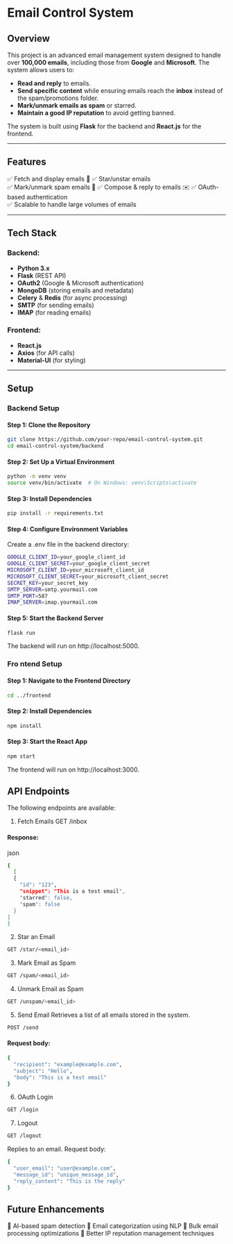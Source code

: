 # Email Control System

## Overview

This project is an advanced email management system designed to handle over **100,000 emails**, including those from **Google** and **Microsoft**. The system allows users to:

- **Read and reply** to emails.
- **Send specific content** while ensuring emails reach the **inbox** instead of the spam/promotions folder.
- **Mark/unmark emails as spam** or starred.
- **Maintain a good IP reputation** to avoid getting banned.

The system is built using **Flask** for the backend and **React.js** for the frontend.

---

## Features

✅ Fetch and display emails 📧 
✅ Star/unstar emails  
✅ Mark/unmark spam emails  🚀
✅ Compose & reply to emails  ✉️
✅ OAuth-based authentication  
✅ Scalable to handle large volumes of emails  

---

## Tech Stack

### Backend:
- **Python 3.x**
- **Flask** (REST API)
- **OAuth2** (Google & Microsoft authentication)
- **MongoDB** (storing emails and metadata)
- **Celery** & **Redis** (for async processing)
- **SMTP** (for sending emails)
- **IMAP** (for reading emails)

### Frontend:
- **React.js**
- **Axios** (for API calls)
- **Material-UI** (for styling)

---

## Setup

### Backend Setup

#### Step 1: Clone the Repository
```bash
git clone https://github.com/your-repo/email-control-system.git
cd email-control-system/backend
```
#### Step 2: Set Up a Virtual Environment
```bash
python -m venv venv
source venv/bin/activate  # On Windows: venv\Scripts\activate
```
#### Step 3: Install Dependencies
```bash
pip install -r requirements.txt
```
#### Step 4: Configure Environment Variables
Create a .env file in the backend directory:
```bash
GOOGLE_CLIENT_ID=your_google_client_id
GOOGLE_CLIENT_SECRET=your_google_client_secret
MICROSOFT_CLIENT_ID=your_microsoft_client_id
MICROSOFT_CLIENT_SECRET=your_microsoft_client_secret
SECRET_KEY=your_secret_key
SMTP_SERVER=smtp.yourmail.com
SMTP_PORT=587
IMAP_SERVER=imap.yourmail.com
```

#### Step 5: Start the Backend Server
```bash
flask run
```
The backend will run on http://localhost:5000.

### Fro  ntend Setup

#### Step 1: Navigate to the Frontend Directory
```bash
cd ../frontend
```
#### Step 2: Install Dependencies
```bash
npm install
```
#### Step 3: Start the React App
```bash
npm start
```
The frontend will run on http://localhost:3000.

## API Endpoints
The following endpoints are available:

1. Fetch Emails
GET /inbox
#### Response:
json
```bash
{
  [
  {
    "id": "123",
    "snippet": "This is a test email",
    "starred": false,
    "spam": false
  }
]
}

```

2. Star an Email
```bash
GET /star/<email_id>
```
3. Mark Email as Spam
```bash
GET /spam/<email_id>
```
4. Unmark Email as Spam
```bash
GET /unspam/<email_id>
```
5. Send Email
Retrieves a list of all emails stored in the system.
```bash
POST /send
```
#### Request body:
```bash
{
  "recipient": "example@example.com",
  "subject": "Hello",
  "body": "This is a test email"
}

```
6. OAuth Login
```bash
GET /login
```
7.  Logout
```bash
GET /logout
```

Replies to an email.
Request body:
```bash
{
  "user_email": "user@example.com",
  "message_id": "unique_message_id",
  "reply_content": "This is the reply"
}
```

## Future Enhancements
🔹 AI-based spam detection
🔹 Email categorization using NLP
🔹 Bulk email processing optimizations
🔹 Better IP reputation management techniques

